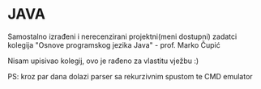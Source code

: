 # JAVA
Samostalno izrađeni i nerecenzirani projektni(meni dostupni) zadatci kolegija "Osnove programskog jezika Java" - prof. Marko Čupić


Nisam upisivao kolegij, ovo je rađeno za vlastitu vježbu :)

PS: kroz par dana dolazi parser sa rekurzivnim spustom te CMD emulator
